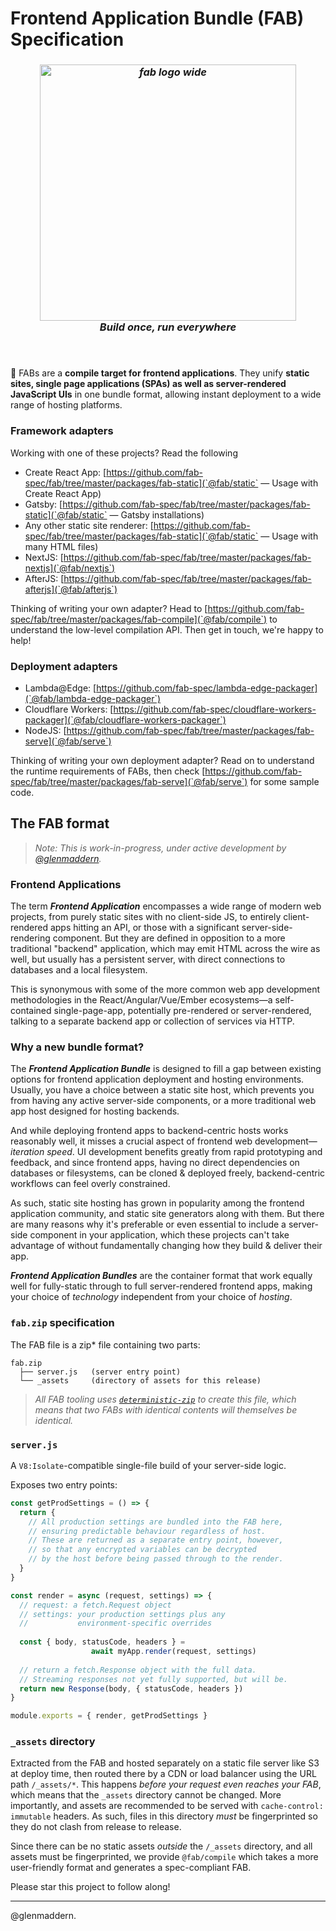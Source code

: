 # Frontend Application Bundle (FAB) Specification

***<h3 align="center"><img width="410" alt="fab logo wide" src="https://user-images.githubusercontent.com/23264/52991323-5a6b5880-3460-11e9-844b-4264154777c3.png"><br/>Build once, run everywhere</h3>***

<h4>&nbsp;</h4>

🌠 FABs are a **compile target for frontend applications**. They unify **static sites, single page applications (SPAs) as well as server-rendered JavaScript UIs** in one bundle format, allowing instant deployment to a wide range of hosting platforms.

### Framework adapters

Working with one of these projects? Read the following 

* Create React App: [https://github.com/fab-spec/fab/tree/master/packages/fab-static](`@fab/static` — Usage with Create React App)
* Gatsby: [https://github.com/fab-spec/fab/tree/master/packages/fab-static](`@fab/static` — Gatsby installations)
* Any other static site renderer: [https://github.com/fab-spec/fab/tree/master/packages/fab-static](`@fab/static` — Usage with many HTML files)
* NextJS: [https://github.com/fab-spec/fab/tree/master/packages/fab-nextjs](`@fab/nextjs`)
* AfterJS: [https://github.com/fab-spec/fab/tree/master/packages/fab-afterjs](`@fab/afterjs`)

Thinking of writing your own adapter? Head to [https://github.com/fab-spec/fab/tree/master/packages/fab-compile](`@fab/compile`) to understand the low-level compilation API. Then get in touch, we're happy to help!

### Deployment adapters

* Lambda@Edge: [https://github.com/fab-spec/lambda-edge-packager](`@fab/lambda-edge-packager`)
* Cloudflare Workers: [https://github.com/fab-spec/cloudflare-workers-packager](`@fab/cloudflare-workers-packager`)
* NodeJS: [https://github.com/fab-spec/fab/tree/master/packages/fab-serve](`@fab/serve`)

Thinking of writing your own deployment adapter? Read on to understand the runtime requirements of FABs, then check [https://github.com/fab-spec/fab/tree/master/packages/fab-serve](`@fab/serve`) for some sample code.

## The FAB format

> _Note: This is work-in-progress, under active development by [@glenmaddern](https://twitter.com/glenmaddern)._

### Frontend Applications

The term _**Frontend Application**_ encompasses a wide range of modern web projects, from purely static sites with no client-side JS, to entirely client-rendered apps hitting an API, or those with a significant server-side-rendering component. But they are defined in opposition to a more traditional "backend" application, which may emit HTML across the wire as well, but usually has a persistent server, with direct connections to databases and a local filesystem.

This is synonymous with some of the more common web app development methodologies in the React/Angular/Vue/Ember ecosystems—a self-contained single-page-app, potentially pre-rendered or server-rendered, talking to a separate backend app or collection of services via HTTP.

### Why a new bundle format?

The _**Frontend Application Bundle**_ is designed to fill a gap between existing options for frontend application deployment and hosting environments. Usually, you have a choice between a static site host, which prevents you from having any active server-side components, or a more traditional web app host designed for hosting backends.

And while deploying frontend apps to backend-centric hosts works reasonably well, it misses a crucial aspect of frontend web development—_iteration speed_. UI development benefits greatly from rapid prototyping and feedback, and since frontend apps, having no direct dependencies on databases or filesystems, can be cloned & deployed freely, backend-centric workflows can feel overly constrained.

As such, static site hosting has grown in popularity among the frontend application community, and static site generators along with them. But there are many reasons why it's preferable or even essential to include a server-side component in your application, which these projects can't take advantage of without fundamentally changing how they build & deliver their app.

_**Frontend Application Bundles**_ are the container format that work equally well for fully-static through to full server-rendered frontend apps, making your choice of _technology_ independent from your choice of _hosting_.

### `fab.zip` specification

The FAB file is a zip* file containing two parts:

```
fab.zip
  ├── server.js   (server entry point)
  └── _assets     (directory of assets for this release)
```

> _All FAB tooling uses [`deterministic-zip`](https://npm.im/deterministic-zip) to create this file, which means that two FABs with identical contents will themselves be identical._ 

### `server.js`

A `V8:Isolate`-compatible single-file build of your server-side logic.

Exposes two entry points:

```js
const getProdSettings = () => {
  return {
    // All production settings are bundled into the FAB here,
    // ensuring predictable behaviour regardless of host.
    // These are returned as a separate entry point, however,
    // so that any encrypted variables can be decrypted
    // by the host before being passed through to the render.
  }
}

const render = async (request, settings) => {
  // request: a fetch.Request object
  // settings: your production settings plus any
  //           environment-specific overrides
  
  const { body, statusCode, headers } = 
                  await myApp.render(request, settings)
  
  // return a fetch.Response object with the full data.
  // Streaming responses not yet fully supported, but will be.
  return new Response(body, { statusCode, headers })
}

module.exports = { render, getProdSettings }
```

### `_assets` directory

Extracted from the FAB and hosted separately on a static file server like S3 at deploy time, then routed there by a CDN or load balancer using the URL path `/_assets/*`. This happens _before your request even reaches your FAB_, which means that the `_assets` directory cannot be changed. More importantly, and assets are recommended to be served with `cache-control: immutable` headers. As such, files in this directory _must_ be fingerprinted so they do not clash from release to release.

Since there can be no static assets _outside_ the `/_assets` directory, and all assets must be fingerprinted, we provide `@fab/compile` which takes a more user-friendly format and generates a spec-compliant FAB.

Please star this project to follow along!

---

@glenmaddern.
